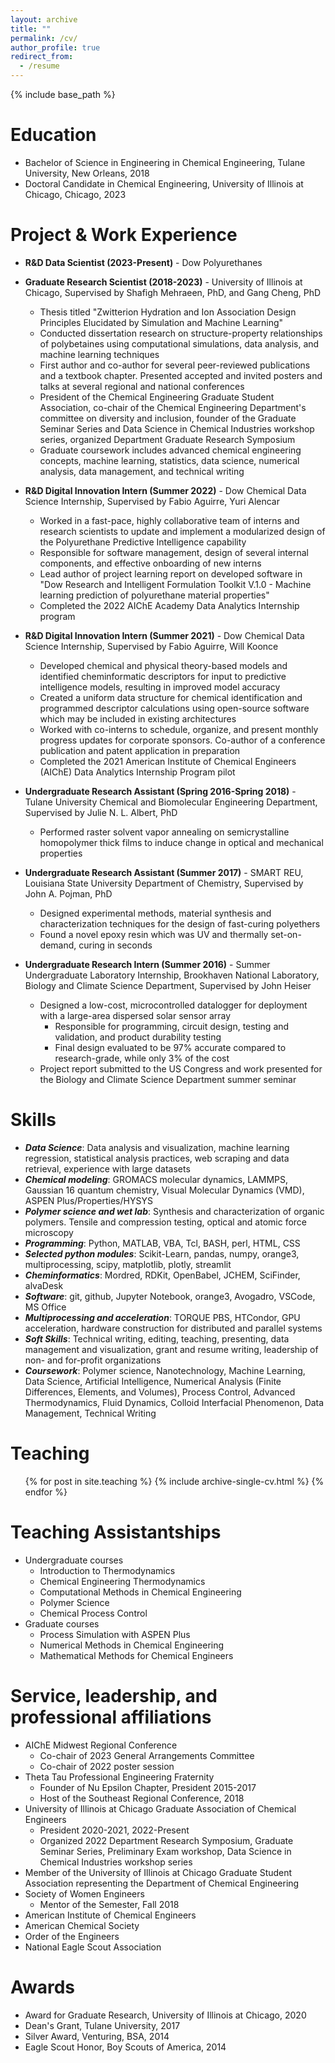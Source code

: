 ```yaml
---
layout: archive
title: ""
permalink: /cv/
author_profile: true
redirect_from:
  - /resume
---
```


{% include base_path %}

Education
======
* Bachelor of Science in Engineering in Chemical Engineering, Tulane University, New Orleans, 2018
* Doctoral Candidate in Chemical Engineering, University of Illinois at Chicago, Chicago, 2023

Project & Work Experience
======

* **R&D Data Scientist (2023-Present)** - Dow Polyurethanes

* **Graduate Research Scientist (2018-2023)** - University of Illinois at Chicago, Supervised by Shafigh Mehraeen, PhD, and Gang Cheng, PhD
  * Thesis titled "Zwitterion Hydration and Ion Association Design Principles Elucidated by Simulation and Machine Learning"
  * Conducted dissertation research on structure-property relationships of polybetaines using computational simulations, data analysis, and machine learning techniques
  * First author and co-author for several peer-reviewed publications and a textbook chapter. Presented accepted and invited posters and talks at several regional and national conferences
  * President of the Chemical Engineering Graduate Student Association, co-chair of the Chemical Engineering Department's committee on diversity and inclusion, founder of the Graduate Seminar Series and Data Science in Chemical Industries workshop series, organized Department Graduate Research Symposium
  * Graduate coursework includes advanced chemical engineering concepts, machine learning, statistics, data science, numerical analysis, data management, and technical writing

* **R&D Digital Innovation Intern (Summer 2022)** - Dow Chemical Data Science Internship, Supervised by Fabio Aguirre, Yuri Alencar
  * Worked in a fast-pace, highly collaborative team of interns and research scientists to update and implement a modularized design of the Polyurethane Predictive Intelligence capability
  * Responsible for software management, design of several internal components, and effective onboarding of new interns
  * Lead author of project learning report on developed software in "Dow Research and Intelligent Formulation Toolkit V.1.0 - Machine learning prediction of polyurethane material properties"
  * Completed the 2022 AIChE Academy Data Analytics Internship program


* **R&D Digital Innovation Intern (Summer 2021)** - Dow Chemical Data Science Internship, Supervised by Fabio Aguirre, Will Koonce
  * Developed chemical and physical theory-based models and identified cheminformatic descriptors for input to predictive intelligence models, resulting in improved model accuracy
  * Created a uniform data structure for chemical identification and programmed descriptor calculations using open-source software which may be included in existing architectures
  * Worked with co-interns to schedule, organize, and present monthly progress updates for corporate sponsors. Co-author of a conference publication and patent application in preparation
  * Completed the 2021 American Institute of Chemical Engineers (AIChE) Data Analytics Internship Program pilot

* **Undergraduate Research Assistant (Spring 2016-Spring 2018)** - Tulane University Chemical and Biomolecular Engineering Department, Supervised by Julie N. L. Albert, PhD
  * Performed raster solvent vapor annealing on semicrystalline homopolymer thick films to induce change in optical and mechanical properties

* **Undergraduate Research Assistant (Summer 2017)** - SMART REU, Louisiana State University Department of Chemistry, Supervised by John A. Pojman, PhD
  * Designed experimental methods, material synthesis and characterization techniques for the design of fast-curing polyethers
  * Found a novel epoxy resin which was UV and thermally set-on-demand, curing in seconds

* **Undergraduate Research Intern (Summer 2016)** - Summer Undergraduate Laboratory Internship, Brookhaven National Laboratory, Biology and Climate Science Department, Supervised by John Heiser
  * Designed a low-cost, microcontrolled datalogger for deployment with a large-area dispersed solar sensor array
    * Responsible for programming, circuit design, testing and validation, and product durability testing
    * Final design evaluated to be 97% accurate compared to research-grade, while only 3% of the cost
  * Project report submitted to the US Congress and work presented for the Biology and Climate Science Department summer seminar

Skills
======
* **_Data Science_**: Data analysis and visualization, machine learning regression, statistical analysis practices, web scraping and data retrieval, experience with large datasets
* **_Chemical modeling_**: GROMACS molecular dynamics, LAMMPS, Gaussian 16 quantum chemistry, Visual Molecular Dynamics (VMD), ASPEN Plus/Properties/HYSYS
* **_Polymer science and wet lab_**: Synthesis and characterization of organic polymers. Tensile and compression testing, optical and atomic force microscopy
* **_Programming_**: Python, MATLAB, VBA, Tcl, BASH, perl, HTML, CSS
* **_Selected python modules_**: Scikit-Learn, pandas, numpy, orange3, multiprocessing, scipy, matplotlib, plotly, streamlit
* **_Cheminformatics_**: Mordred, RDKit, OpenBabel, JCHEM, SciFinder, alvaDesk
* **_Software_**: git, github, Jupyter Notebook, orange3, Avogadro, VSCode, MS Office
* **_Multiprocessing and acceleration_**: TORQUE PBS, HTCondor, GPU acceleration, hardware construction for distributed and parallel systems
* **_Soft Skills_**: Technical writing, editing, teaching, presenting, data management and visualization, grant and resume writing, leadership of non- and for-profit organizations
* **_Coursework_**: Polymer science, Nanotechnology, Machine Learning, Data Science, Artificial Intelligence, Numerical Analysis (Finite Differences, Elements, and Volumes), Process Control, Advanced Thermodynamics, Fluid Dynamics, Colloid Interfacial Phenomenon, Data Management, Technical Writing

<!--
Publications
======
  <ul>{% for post in site.publications %}
    {% include archive-single-cv.html %}
  {% endfor %}</ul>

Talks
======
  <ul>{% for post in site.talks %}
    {% include archive-single-talk-cv.html %}
  {% endfor %}</ul>
-->

Teaching
======
  <ul>{% for post in site.teaching %}
    {% include archive-single-cv.html %}
  {% endfor %}</ul>
 

Teaching Assistantships
======
* Undergraduate courses
  * Introduction to Thermodynamics
  * Chemical Engineering Thermodynamics
  * Computational Methods in Chemical Engineering
  * Polymer Science
  * Chemical Process Control
* Graduate courses
  * Process Simulation with ASPEN Plus
  * Numerical Methods in Chemical Engineering
  * Mathematical Methods for Chemical Engineers

<!--
Presentations
======
-->

Service, leadership, and professional affiliations
======
* AIChE Midwest Regional Conference
  * Co-chair of 2023 General Arrangements Committee
  * Co-chair of 2022 poster session
* Theta Tau Professional Engineering Fraternity
  * Founder of Nu Epsilon Chapter, President 2015-2017
  * Host of the Southeast Regional Conference, 2018
* University of Illinois at Chicago Graduate Association of Chemical Engineers
  * President 2020-2021, 2022-Present
  * Organized 2022 Department Research Symposium, Graduate Seminar Series, Preliminary Exam workshop, Data Science in Chemical Industries workshop series
* Member of the University of Illinois at Chicago Graduate Student Association representing the Department of Chemical Engineering
* Society of Women Engineers
  * Mentor of the Semester, Fall 2018
* American Institute of Chemical Engineers
* American Chemical Society
* Order of the Engineers
* National Eagle Scout Association

Awards
======
* Award for Graduate Research, University of Illinois at Chicago, 2020
* Dean's Grant, Tulane University, 2017
* Silver Award, Venturing, BSA, 2014
* Eagle Scout Honor, Boy Scouts of America, 2014
